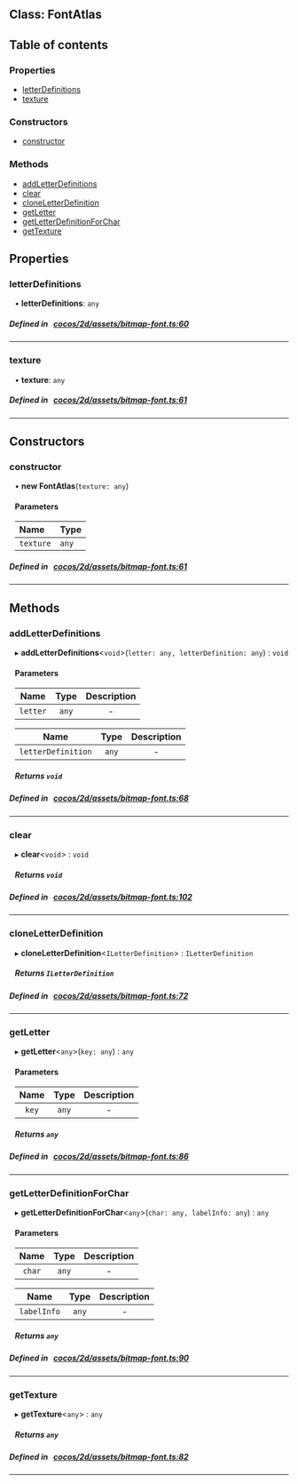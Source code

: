 
## Class: FontAtlas





<div class="table-of-content">
<h2>Table of contents</h2>


### Properties

- [ letterDefinitions](#letterDefinitions)
- [ texture](#texture)

### Constructors

- [ constructor](#constructor)

### Methods

- [ addLetterDefinitions](#addLetterDefinitions)
- [ clear](#clear)
- [ cloneLetterDefinition](#cloneLetterDefinition)
- [ getLetter](#getLetter)
- [ getLetterDefinitionForChar](#getLetterDefinitionForChar)
- [ getTexture](#getTexture)
</div>

## Properties


### letterDefinitions
<div style="margin-left: 10px;">




•  **letterDefinitions**:
`any` 
</div>

##### Defined in &nbsp;   [cocos/2d/assets/bitmap-font.ts:60](https://github.com/cocos-creator/engine/blob/c7bf6b8a9/cocos/2d/assets/bitmap-font.ts#L60)&nbsp;


___


### texture
<div style="margin-left: 10px;">




•  **texture**:
`any` 
</div>

##### Defined in &nbsp;   [cocos/2d/assets/bitmap-font.ts:61](https://github.com/cocos-creator/engine/blob/c7bf6b8a9/cocos/2d/assets/bitmap-font.ts#L61)&nbsp;


___

<!---->
## Constructors


### constructor
<div style="margin-left: 10px;">

• **new FontAtlas**(`texture: any`)

#### Parameters
| Name | Type |
| :------ | :------ |
| `texture` | `any` |





</div>

##### Defined in &nbsp;   [cocos/2d/assets/bitmap-font.ts:61](https://github.com/cocos-creator/engine/blob/c7bf6b8a9/cocos/2d/assets/bitmap-font.ts#L61)&nbsp;


---

<!---->
## Methods

### addLetterDefinitions
<div style="margin-left: 10px;">

▸   **addLetterDefinitions**<`void`\>(`letter: any, letterDefinition: any`) : `void`




<!---->
<!--    #### Returns `void` -->
<!---->

#### Parameters

| Name | Type | Description |
| :------: | :------: | :------: |
| `letter` | `any` | - |

| Name | Type | Description |
| :------: | :------: | :------: |
| `letterDefinition` | `any` | - |



##### Returns `void`




</div>

##### Defined in &nbsp;   [cocos/2d/assets/bitmap-font.ts:68](https://github.com/cocos-creator/engine/blob/c7bf6b8a9/cocos/2d/assets/bitmap-font.ts#L68)&nbsp;
___
### clear
<div style="margin-left: 10px;">

▸   **clear**<`void`\> : `void`




<!---->
<!--    #### Returns `void` -->
<!---->


##### Returns `void`




</div>

##### Defined in &nbsp;   [cocos/2d/assets/bitmap-font.ts:102](https://github.com/cocos-creator/engine/blob/c7bf6b8a9/cocos/2d/assets/bitmap-font.ts#L102)&nbsp;
___
### cloneLetterDefinition
<div style="margin-left: 10px;">

▸   **cloneLetterDefinition**<`ILetterDefinition`\> : `ILetterDefinition`




<!---->
<!--    #### Returns `ILetterDefinition` -->
<!---->


##### Returns `ILetterDefinition`




</div>

##### Defined in &nbsp;   [cocos/2d/assets/bitmap-font.ts:72](https://github.com/cocos-creator/engine/blob/c7bf6b8a9/cocos/2d/assets/bitmap-font.ts#L72)&nbsp;
___
### getLetter
<div style="margin-left: 10px;">

▸   **getLetter**<`any`\>(`key: any`) : `any`




<!---->
<!--    #### Returns `any` -->
<!---->

#### Parameters

| Name | Type | Description |
| :------: | :------: | :------: |
| `key` | `any` | - |



##### Returns `any`




</div>

##### Defined in &nbsp;   [cocos/2d/assets/bitmap-font.ts:86](https://github.com/cocos-creator/engine/blob/c7bf6b8a9/cocos/2d/assets/bitmap-font.ts#L86)&nbsp;
___
### getLetterDefinitionForChar
<div style="margin-left: 10px;">

▸   **getLetterDefinitionForChar**<`any`\>(`char: any, labelInfo: any`) : `any`




<!---->
<!--    #### Returns `any` -->
<!---->

#### Parameters

| Name | Type | Description |
| :------: | :------: | :------: |
| `char` | `any` | - |

| Name | Type | Description |
| :------: | :------: | :------: |
| `labelInfo` | `any` | - |



##### Returns `any`




</div>

##### Defined in &nbsp;   [cocos/2d/assets/bitmap-font.ts:90](https://github.com/cocos-creator/engine/blob/c7bf6b8a9/cocos/2d/assets/bitmap-font.ts#L90)&nbsp;
___
### getTexture
<div style="margin-left: 10px;">

▸   **getTexture**<`any`\> : `any`




<!---->
<!--    #### Returns `any` -->
<!---->


##### Returns `any`




</div>

##### Defined in &nbsp;   [cocos/2d/assets/bitmap-font.ts:82](https://github.com/cocos-creator/engine/blob/c7bf6b8a9/cocos/2d/assets/bitmap-font.ts#L82)&nbsp;
___
<!---->



